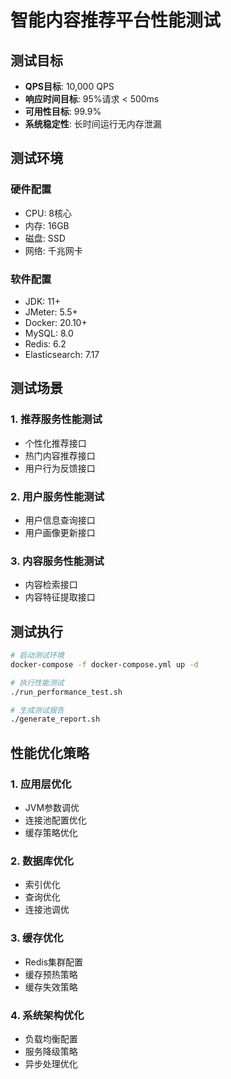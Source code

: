 # 智能内容推荐平台性能测试

## 测试目标

- **QPS目标**: 10,000 QPS
- **响应时间目标**: 95%请求 < 500ms
- **可用性目标**: 99.9%
- **系统稳定性**: 长时间运行无内存泄漏

## 测试环境

### 硬件配置
- CPU: 8核心
- 内存: 16GB
- 磁盘: SSD
- 网络: 千兆网卡

### 软件配置
- JDK: 11+
- JMeter: 5.5+
- Docker: 20.10+
- MySQL: 8.0
- Redis: 6.2
- Elasticsearch: 7.17

## 测试场景

### 1. 推荐服务性能测试
- 个性化推荐接口
- 热门内容推荐接口
- 用户行为反馈接口

### 2. 用户服务性能测试
- 用户信息查询接口
- 用户画像更新接口

### 3. 内容服务性能测试
- 内容检索接口
- 内容特征提取接口

## 测试执行

```bash
# 启动测试环境
docker-compose -f docker-compose.yml up -d

# 执行性能测试
./run_performance_test.sh

# 生成测试报告
./generate_report.sh
```

## 性能优化策略

### 1. 应用层优化
- JVM参数调优
- 连接池配置优化
- 缓存策略优化

### 2. 数据库优化
- 索引优化
- 查询优化
- 连接池调优

### 3. 缓存优化
- Redis集群配置
- 缓存预热策略
- 缓存失效策略

### 4. 系统架构优化
- 负载均衡配置
- 服务降级策略
- 异步处理优化